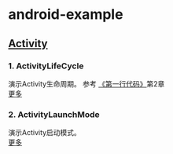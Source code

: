 # android-example

## [Activity](http://luoml.coding.me/2016/08/31/android-activity/ "Activity")
### 1. ActivityLifeCycle
演示Activity生命周期。
参考
[《第一行代码》](http://blog.csdn.net/guolin_blog/article/details/26365913 "郭神's blog")第2章
<br>
[更多](/ActivityLifeCycle/README.md)
<br>

### 2. ActivityLaunchMode
演示Activity启动模式。
<br>
[更多](/ActivityLaunchMode/README.md)
<br>

